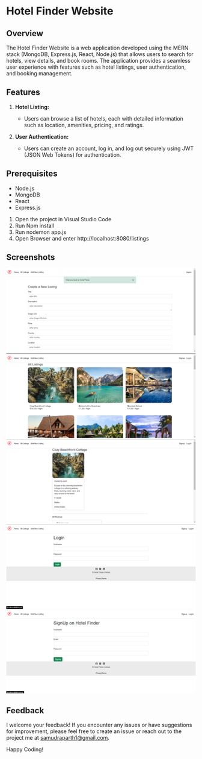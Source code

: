 # Hotel Finder Website

## Overview

The Hotel Finder Website is a web application developed using the MERN stack (MongoDB, Express.js, React, Node.js) that allows users to search for hotels, view details, and book rooms. The application provides a seamless user experience with features such as hotel listings, user authentication, and booking management.
## Features

1. **Hotel Listing:**
   - Users can browse a list of hotels, each with detailed information such as location, amenities, pricing, and ratings.

2. **User Authentication:**
   - Users can create an account, log in, and log out securely using JWT (JSON Web Tokens) for authentication.



## Prerequisites

- Node.js
- MongoDB
- React
- Express.js


1. Open the project in Visual Studio Code
2. Run Npm install
3. Run nodemon app.js
4. Open Browser and enter http://localhost:8080/listings

## Screenshots

![Listings Page](./images/1.png)
![Listing Details](./images/2.png)
![Create New Listing](./images/3.png)
![Login](./images/4.png)
![SignUP](./images/5.png)

## Feedback

I welcome your feedback! If you encounter any issues or have suggestions for improvement, please feel free to create an issue or reach out to the project me at samudraparth1@gmail.com.

Happy Coding!
